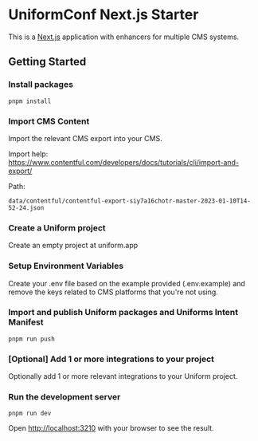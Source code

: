 # UniformConf Next.js Starter

This is a [Next.js](https://nextjs.org/) application with enhancers for multiple CMS systems.

## Getting Started

### Install packages

```shell
pnpm install
```

### Import CMS Content

Import the relevant CMS export into your CMS. 

Import help: https://www.contentful.com/developers/docs/tutorials/cli/import-and-export/

Path:
```shell
data/contentful/contentful-export-siy7a16chotr-master-2023-01-10T14-52-24.json
```

### Create a Uniform project

Create an empty project at uniform.app

### Setup Environment Variables

Create your .env file based on the example provided (.env.example) and remove the keys related to CMS platforms that you're not using.

### Import and publish Uniform packages and Uniforms Intent Manifest

```shell
pnpm run push
```
### [Optional] Add 1 or more integrations to your project

Optionally add 1 or more relevant integrations to your Uniform project.

### Run the development server

```shell
pnpm run dev
```

Open <http://localhost:3210> with your browser to see the result.
